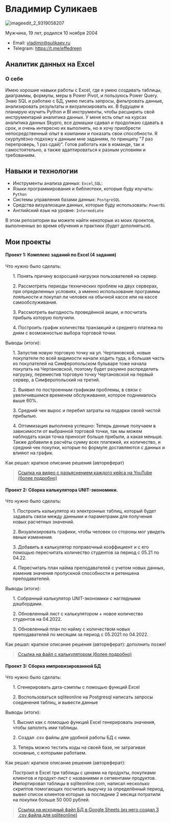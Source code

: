 # Владимир Суликаев 
![imageedit_2_9319058207](https://github.com/VladimirSulikaev/summary/assets/150725281/a6c871c0-a9a3-48c7-b0cf-ad9ab04661a3)

Мужчина, 19 лет, родился 10 ноября 2004

- Email: vladimir@sulikaev.ru
- Telegram: https://t.me/effedreen

## Аналитик данных на Excel

### О себе 

Имею хорошие навыки работы с Excel, где я умею создавать таблицы, диаграммы, формулы, меры в Power Pivot, и пользуюсь Power Query. Знаю SQL и работаю с БД, умею писать запросы, фильтровать данные, анализировать результаты и визуализировать их. В будущем я планирую изучить Python и BI инструменты, чтобы расширить свой инструментарий аналитика данных. У меня есть опыт на курсах аналитика данных Skypro, все домашки сдавал и продолжаю сдавать в срок, и очень интересно их выполнять, но я хочу приобрести непосредственный опыт в компании и показать свои способности. Я скурпулёзно подхожу к данным мне заданиям, по принципу "7 раз перепроверь, 1 раз сдай)". Готов работать как в команде, так и самостоятельно, а также адаптироваться к разным условиям и требованиям. 

## Навыки и технологии
- Инструменты анализа данных: ``Excel``,``SQL``: 
- Языки программирования и библиотеки, которые буду изучать: ``Python`` 
- Системы управления базами данных: ``PostgreSQL``
- Средства визуализации данных, которые буду использовать: ``PowerBi``
- Английский язык на уровне: ``Intermediate``

В этом репозитории вы можете найти некоторые из моих проектов, выполненных во время обучения и практики (будет дополняться).
<br>

## Мои проекты
#### Проект 1: Комплекс заданий по Excel (4 задания)

<p>Что нужно было сделать:<p>

<ol>

<p> 1. Понять причину возросшей нагрузки пользователей на сервер. </p>
<p> 2. Рассмотреть периоды технических проблем на двух серверах, при определенных условиях, а именно использование программы лояльности и покупал ли человек на обычной кассе или на кассе самообслуживания.</p>
<p> 3. Рассмотреть выгодность проведённой акции, и посчитать прибыль которую получили. </p>
<p> 4. Построить график количества транзакций и среднего платежа по дням с возможностью выбора торговой точки. </p>

</ol>

<p>Выводы (итоги):<p>

<ol>

<p> 1. Запустив новую торговую точку на ул. Чертановской, новые покупатели по всей видимости начали ходить туда, а большая часть из покупателей на Симферопольском бульваре тоже начала покупать на Чертановской, поэтому будет разумно распределить нагрузку, переместив торговую точку Чертановской на первый сервер, а Симферопольский на третий. </p>
<p> 2. Выявил по построенным графикам проблемы, в связи с увеличившимся временем обслуживания, которое поднималось выше 60%. </p>
<p> 3. Средний чек вырос и перебил затраты на подарки своей чистой прибылью. </p>
<p> 4. Оптимизация выполнена успешно: Теперь данные получаем в зависимости от выбранной торговой точки, так мы можем наблюдать какая точка приносит больше прибыли, а какая меньше.
Также добавили в расчёты сумму всех платежей, их количество, и средний чек покупки, которые по формуле доставляются с данных и влияют на график. </p>
</ol>

<p> Как решал: краткое описание решения (автореферат) </p>

> <a href="https://youtu.be/mQ5jHFjSQNA?si=x8RbixMC_DtVjV9I">Ссылка на видео с разъяснением каждого кейса на YouTube (более подробно)</a>

#### Проект 2: Сборка калькулятора UNIT-экономики.

<p>Что нужно было сделать:<p>

<ol>

<p> 1. Построить калькулятор из электронных таблиц, который будет задавать связи между данными и параметрами для получения новых расчетных значений.
<p> 2. Визуализировать графики, чтобы человек со стороны мог увидеть явные изменения.
<p> 3. Добавить в калькулятор поправочный коэффициент и с его помощью пересчитать количество студентов за период с 05.21 по 04.22.
<p> 4. Пересчитать план найма преподавателей с учетом новых данных, изменив значения пропускной способности и ретеншена преподавателей.

</ol>

<p> Выводы (итоги): </p>

<ol> 
  
<p> 1. Собранный калькулятор UNIT-экономики с наглядными дэшбордами. </p>
<p> 2. Обновленный лист с калькулятором + новое количество студентов на 04.2022. </p>
<p> 3. Обновленный план по найму с количеством новых преподавателей по месяцам за период с 05.2021 по 04.2022. </p>

</ol>

<p> Как решал: краткое описание решения (автореферат): дополнить позже! </p>

> <a href="https://docs.google.com/spreadsheets/d/1jzMYcn5T3Md4B8qIvlYNV9Sgky4rnUJ4KvNbEqQSuBI/edit?usp=sharing">Ссылка на файл с калькулятором (более подробно) </a>

#### Проект 3: Сборка импровизированной БД

<p> Что нужно было сделать: </p>

<ol>

<p> 1. Сгенерировать дата-сэмплы с помощью функций Excel </p>
<p> 2. Воспользоваться sqliteonline на Postgresql написать запросы соединения таблиц, и вывести данные </p>

</ol>

<p> Выводы (итоги): </p>

<ol> 
  
<p> 1. Выснил как с помощью функций Excel генерировать значения, чтобы заполнть ими таблицы. </p>
<p> 2. Создал .csv файлы для удобной работы БД с ними. </p>
<p> 3. Теперь можно тестить коды на своей базе, не затрагивая основные, с которыми работаем. </p>

</ol>

<p> Как решал: краткое описание решения (автореферат): </p>

<ol> Построил в Excel три таблицы с ценами на продукты, покупками клиентов и продукт-лист с названиями и сегментами продуктов. Импортировал таблицы в sqliteonline.com, написал несколько скриптов помогающих посчитать выручку за определённый период, вывел список клиентов которые за последние 2 месяца потратили на покупки больше 50 000 рублей. </ol>

> <a href="https://docs.google.com/spreadsheets/d/1y_QszM6TqXtx8qt5ZaN0iQ0RGP2bjiWztiBEuIKIk4A/edit?usp=sharing">Ссылка на исходный файл БД в Google Sheets (из него создал 3 .csv файла для sqliteonline) </a>
